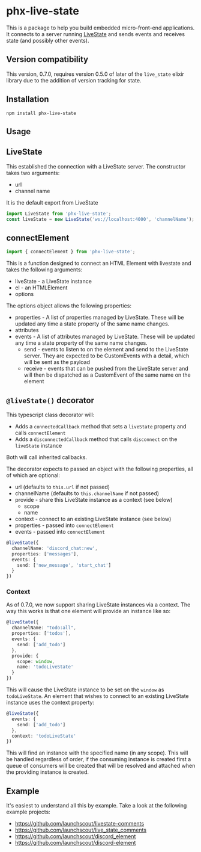 # phx-live-state

This is a package to help you build embedded micro-front-end applications. It connects to
a server running [LiveState](https://github.com/gaslight/live_state) and sends events and receives state (and possibly other events). 

## Version compatibility

This version, 0.7.0, requires version 0.5.0 of later of the `live_state` elixir library 
due to the addition of version tracking for state.

## Installation

```
npm install phx-live-state
```

## Usage

## LiveState

This established the connection with a LiveState server. The constructor takes two arguments:

* url
* channel name

It is the default export from LiveState

```javascript
import LiveState from 'phx-live-state';
const liveState = new LiveState('ws://localhost:4000', 'channelName');
```

## connectElement

```javascript
import { connectElement } from 'phx-live-state';
```

This is a function designed to connect an HTML Element with livestate and takes the following arguments:

* liveState - a LiveState instance
* el - an HTMLElement
* options

The options object allows the following properties:

* properties - A list of properties managed by LiveState. These will be updated any time a state property of the same name changes.
* attributes 
* events - A list of attributes managed by LiveState. These will be updated any time a state property of the same name changes.
  * send - events to listen to on the element and send to the LiveState server. They are expected to be CustomEvents with a detail, which will be sent as the payload
  * receive - events that can be pushed from the LiveState server and will then be dispatched as a CustomEvent of the same name on the element

## `@liveState()` decorator

This typescript class decorator will:
* Adds a `connectedCallback` method that sets a `liveState` property and calls `connectElement`
* Adds a `disconnectedCallback` method that calls `disconnect` on the `liveState` instance

Both will call inherited callbacks.

The decorator expects to passed an object with the following properties, all of which
are optional:
* url (defaults to `this.url` if not passed)
* channelName (defaults to `this.channelName` if not passed)
* provide - share this LiveState instance as a context (see below)
  * scope
  * name
* context - connect to an existing LiveState instance (see below)
* properties - passed into `connectElement`
* events - passed into `connectElement`

```typescript
@liveState({
  channelName: 'discord_chat:new',
  properties: ['messages'],
  events: {
    send: ['new_message', 'start_chat']
  }
})
```

### Context

As of 0.7.0, we now support sharing LiveState instances via a context. The way this works is that one element will provide an instance like so:

```typescript
@liveState({
  channelName: "todo:all",
  properties: ['todos'],
  events: {
    send: ['add_todo']
  },
  provide: {
    scope: window,
    name: 'todoLiveState'
  }
})
```

This will cause the LiveState instance to be set on the `window` as `todoLiveState`. An element that wishes to connect to an existing LiveState instance uses the context property:

```typescript
@liveState({
  events: {
    send: ['add_todo']
  },
  context: 'todoLiveState'
})
```

This will find an instance with the specified name (in any scope). This will be handled regardless of order, if the consuming instance is created first a queue of consumers will be created that will be resolved and attached when the providing instance is created.

## Example

It's easiest to understand all this by example. Take a look at the following example projects:

* https://github.com/launchscout/livestate-comments
* https://github.com/launchscout/live_state_comments
* https://github.com/launchscout/discord_element
* https://github.com/launchscout/discord-element
